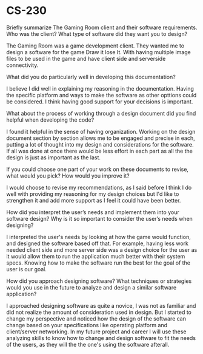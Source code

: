# CS-230

Briefly summarize The Gaming Room client and their software requirements. Who was the client? What type of software did they want you to design?

The Gaming Room was a game development client. They wanted me to design a software for the game Draw it lose It. With having multiple image files to be used in the game and have client side and serverside connectivity. 

What did you do particularly well in developing this documentation?

I believe I did well in explaining my reasoning in the documentation. Having the specific platform and ways to make the software as other opttions could be considered. I think having good support for your decisions is important.

What about the process of working through a design document did you find helpful when developing the code?

I found it helpful in the sense of having organization. Working on the design document section by section allows me to be engaged and precise in each, putting a lot of thought into my design and considerations for the software. If all was done at once there would be less effort in each part as all the the design is just as important as the last. 

If you could choose one part of your work on these documents to revise, what would you pick? How would you improve it?

I would choose to revise my recommendations, as I said before I think I do well with providing my reasoning for my design choices but I'd like to strengthen it and add more support as I feel it could have been better. 

How did you interpret the user’s needs and implement them into your software design? Why is it so important to consider the user’s needs when designing?

I interpreted the user's needs by looking at how the game would function, and designed the software based off that. For example, having less work needed client side and more server side was a design choice for the user as it would allow them to run the application much better with their system specs. Knowing how to make the software run the best for the goal of the user is our goal. 

How did you approach designing software? What techniques or strategies would you use in the future to analyze and design a similar software application?

I approached designing software as quite a novice, I was not as familiar and did not realize the amount of consideration used in design. But I started to change my perspective and noticed how the design of the software can change based on your specifications like operating platform and client/server networking. In my future project and career I will use these analyzing skills to know how to change and design software to fit the needs of the users, as they will the the one's using the software afterall.
